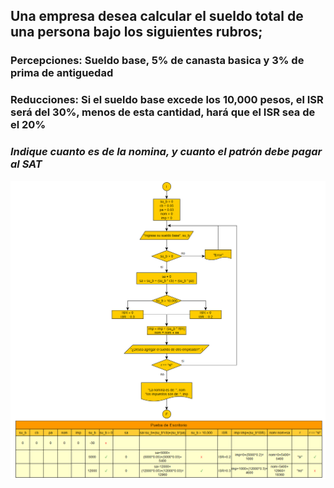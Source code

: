 ## Una empresa desea calcular el sueldo total de una persona bajo los siguientes rubros;
### Percepciones: Sueldo base, 5% de canasta basica y 3% de prima de antiguedad  
### Reducciones: Si el sueldo base excede los 10,000 pesos, el ISR será del 30%,  menos de esta cantidad, hará que el ISR sea de el 20%

### ***Indique cuanto es de la nomina, y cuanto el patrón debe pagar al SAT***
![problema_10](img/problema_10.png)